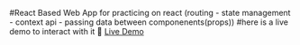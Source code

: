 
#React Based Web App for practicing on react (routing - state management - context api - passing data between componenents(props))
#here is a live demo to interact with it 🔗 [Live Demo](https://ahmedelhamzawy.github.io/React_Based_Web_Ecommerce/)
